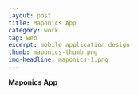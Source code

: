 ```yaml
---
layout: post
title: Maponics App
category: work
tag: web
excerpt: mobile application design
thumb: maponics-thumb.png
img-headline: maponics-1.png
---
```


<div class=txt>
<p>
    <strong>Maponics App</strong>
</p>
</div>